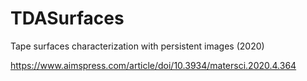 # TDASurfaces
Tape surfaces characterization with persistent images (2020)

https://www.aimspress.com/article/doi/10.3934/matersci.2020.4.364
